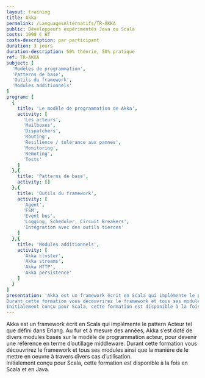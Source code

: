 ```yaml
---
layout: training
title: Akka
permalink: /LanguagesAlternatifs/TR-AKKA
public: Développeurs expérimentés Java ou Scala
costs: 1990 € HT
costs-description: par participant
duration: 3 jours
duration-description: 50% théorie, 50% pratique
ref: TR-AKKA
subject: [
  'Modèles de programmation',
  'Patterns de base',
  'Outils du framework',
  'Modules additionnels'
]
program: [
  {
    title: 'Le modèle de programmation de Akka',
    activity: [
      'Les acteurs',
      'Mailboxes',
      'Dispatchers',
      'Routing',
      'Resilience / tolérance aux pannes',
      'Monitoring',
      'Remoting',
      'Tests'
    ]
  },{
    title: 'Patterns de base',
    activity: []
  },{
    title: 'Outils du framework',
    activity: [
      'Agent',
      'FSM',
      'Event bus',
      'Logging, Scheduler, Circuit Breakers',
      'Intégration avec des outils tierces'
    ]
  },{
    title: 'Modules additionnels',
    activity: [
      'Akka cluster',
      'Akka streams',
      'Akka HTTP',
      'Akka persistence'
    ]
  }
]
presentation: 'Akka est un framework écrit en Scala qui implémente le pattern Acteur tel que défini dans Erlang. Au fur et à mesure des années, Akka s’est doté de divers modules basés sur le modèle de programmation acteur, pour devenir une référence en terme d’outillage middleware.
Durant cette formation vous découvrirez le framework et tous ses modules ainsi que la manière de le mettre en oeuvre à travers divers cas d’utilisation.
Initialement conçu pour Scala, cette formation est disponible à la fois en Scala et en Java.'
---
```


Akka est un framework écrit en Scala qui implémente le pattern Acteur tel que défini dans Erlang. Au fur et à mesure des années, Akka s’est doté de divers modules basés sur le modèle de programmation acteur, pour devenir une référence en terme d’outillage middleware.
Durant cette formation vous découvrirez le framework et tous ses modules ainsi que la manière de le mettre en oeuvre à travers divers cas d’utilisation.  
Initialement conçu pour Scala, cette formation est disponible à la fois en Scala et en Java.
